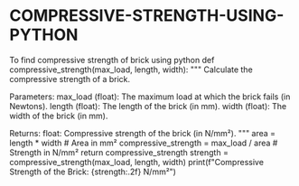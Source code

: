 # COMPRESSIVE-STRENGTH-USING-PYTHON
To find compressive strength of brick using python def compressive_strength(max_load, length, width): """ Calculate the compressive strength of a brick.

Parameters:
max_load (float): The maximum load at which the brick fails (in Newtons).
length (float): The length of the brick (in mm).
width (float): The width of the brick (in mm).

Returns:
float: Compressive strength of the brick (in N/mm²).
"""
area = length * width  # Area in mm²
compressive_strength = max_load / area  # Strength in N/mm²
return compressive_strength
strength = compressive_strength(max_load, length, width) print(f"Compressive Strength of the Brick: {strength:.2f} N/mm²")
